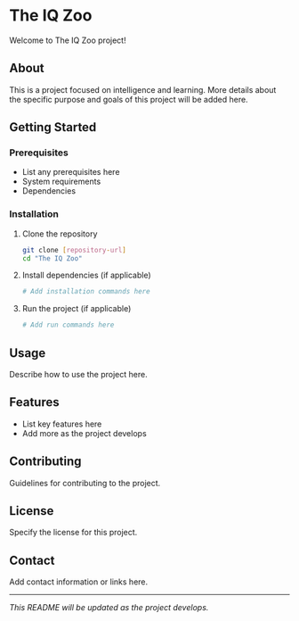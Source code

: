 # The IQ Zoo

Welcome to The IQ Zoo project!

## About

This is a project focused on intelligence and learning. More details about the specific purpose and goals of this project will be added here.

## Getting Started

### Prerequisites

- List any prerequisites here
- System requirements
- Dependencies

### Installation

1. Clone the repository
   ```bash
   git clone [repository-url]
   cd "The IQ Zoo"
   ```

2. Install dependencies (if applicable)
   ```bash
   # Add installation commands here
   ```

3. Run the project (if applicable)
   ```bash
   # Add run commands here
   ```

## Usage

Describe how to use the project here.

## Features

- List key features here
- Add more as the project develops

## Contributing

Guidelines for contributing to the project.

## License

Specify the license for this project.

## Contact

Add contact information or links here.

---

*This README will be updated as the project develops.* 